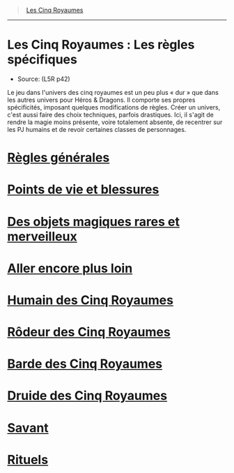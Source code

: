 ﻿---
!Items
Name: 'Les Cinq Royaumes : Les règles spécifiques'
Source: (L5R p42)
Id: l5r_index_hd.md#les-cinq-royaumes--les-règles-spécifiques
RootId: l5r_index_hd.md
ParentLink: index.md
ParentName: Les Cinq Royaumes
NameLevel: 1
Attributes:
  ParentNameLink: '[Les Cinq Royaumes](index.md)'
  Markdown: >+
    >  <!--ParentNameLink-->[Les Cinq Royaumes](index.md)<!--/ParentNameLink-->


    ---



    # <!--Name-->Les Cinq Royaumes : Les règles spécifiques<!--/Name-->


    - Source: <!--Source-->(L5R p42)<!--/Source-->


    Le jeu dans l'univers des cinq royaumes est un peu plus « dur » que dans les autres univers pour Héros & Dragons. Il comporte ses propres spécificités, imposant quelques modifications de règles. Créer un univers, c'est aussi faire des choix techniques, parfois drastiques. Ici, il s'agit de rendre la magie moins présente, voire totalement absente, de recentrer sur les PJ humains et de revoir certaines classes de personnages.

  Name: 'Les Cinq Royaumes : Les règles spécifiques'
  Source: (L5R p42)
AttributesDictionary: >+
  ParentNameLink: '[Les Cinq Royaumes](index.md)'

  Markdown: >+

    >  <!--ParentNameLink-->[Les Cinq Royaumes](index.md)<!--/ParentNameLink-->





    ---







    # <!--Name-->Les Cinq Royaumes : Les règles spécifiques<!--/Name-->





    - Source: <!--Source-->(L5R p42)<!--/Source-->





    Le jeu dans l'univers des cinq royaumes est un peu plus « dur » que dans les autres univers pour Héros & Dragons. Il comporte ses propres spécificités, imposant quelques modifications de règles. Créer un univers, c'est aussi faire des choix techniques, parfois drastiques. Ici, il s'agit de rendre la magie moins présente, voire totalement absente, de recentrer sur les PJ humains et de revoir certaines classes de personnages.



  Name: 'Les Cinq Royaumes : Les règles spécifiques'

  Source: (L5R p42)

---
>  [Les Cinq Royaumes](index.md)

---


# Les Cinq Royaumes : Les règles spécifiques

- Source: (L5R p42)

Le jeu dans l'univers des cinq royaumes est un peu plus « dur » que dans les autres univers pour Héros & Dragons. Il comporte ses propres spécificités, imposant quelques modifications de règles. Créer un univers, c'est aussi faire des choix techniques, parfois drastiques. Ici, il s'agit de rendre la magie moins présente, voire totalement absente, de recentrer sur les PJ humains et de revoir certaines classes de personnages.



# [Règles générales](hd_l5r_general.md)



# [Points de vie et blessures](hd_l5r_hitpoints.md)



# [Des objets magiques rares et merveilleux](hd_l5r_magic.md)



# [Aller encore plus loin](hd_l5r_gofurther.md)



# [Humain des Cinq Royaumes](hd_l5r_human.md)



# [Rôdeur des Cinq Royaumes](hd_l5r_ranger.md)



# [Barde des Cinq Royaumes](hd_l5r_bard.md)



# [Druide des Cinq Royaumes](hd_l5r_druid.md)



# [Savant](hd_l5r_rogue.md)



# [Rituels](hd_l5r_rituals.md)

